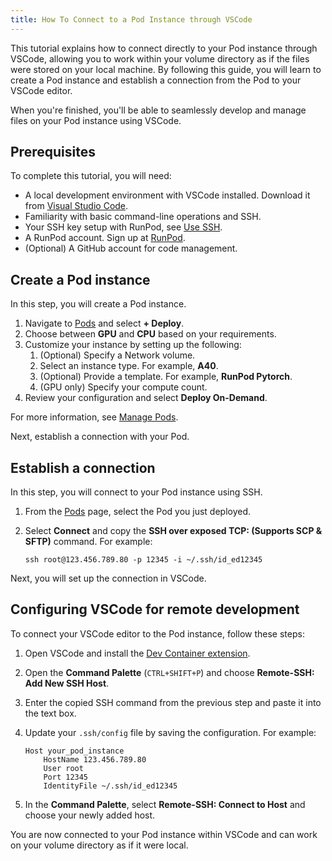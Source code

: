```yaml
---
title: How To Connect to a Pod Instance through VSCode
---
```


This tutorial explains how to connect directly to your Pod instance through VSCode, allowing you to work within your volume directory as if the files were stored on your local machine. By following this guide, you will learn to create a Pod instance and establish a connection from the Pod to your VSCode editor.

When you're finished, you'll be able to seamlessly develop and manage files on your Pod instance using VSCode.

## Prerequisites

To complete this tutorial, you will need:

- A local development environment with VSCode installed. Download it from [Visual Studio Code](https://code.visualstudio.com/download).
- Familiarity with basic command-line operations and SSH.
- Your SSH key setup with RunPod, see [Use SSH](https://docs.runpod.io/pods/configuration/use-ssh).
- A RunPod account. Sign up at [RunPod](https://www.runpod.io/).
- (Optional) A GitHub account for code management.

## Create a Pod instance

In this step, you will create a Pod instance.

1. Navigate to [Pods](https://www.runpod.io/console/pods) and select **+ Deploy**.
2. Choose between **GPU** and **CPU** based on your requirements.
3. Customize your instance by setting up the following:
   1. (Optional) Specify a Network volume.
   2. Select an instance type. For example, **A40**.
   3. (Optional) Provide a template. For example, **RunPod Pytorch**.
   4. (GPU only) Specify your compute count.
4. Review your configuration and select **Deploy On-Demand**.

For more information, see [Manage Pods](https://www.runpod.io/pods/manage-pods#start-a-pod).

Next, establish a connection with your Pod.

## Establish a connection

In this step, you will connect to your Pod instance using SSH.

1. From the [Pods](https://www.runpod.io/console/pods) page, select the Pod you just deployed.
2. Select **Connect** and copy the **SSH over exposed TCP: (Supports SCP & SFTP)** command. For example:

   ```command
   ssh root@123.456.789.80 -p 12345 -i ~/.ssh/id_ed12345
   ```

Next, you will set up the connection in VSCode.

## Configuring VSCode for remote development

To connect your VSCode editor to the Pod instance, follow these steps:

1. Open VSCode and install the [Dev Container extension](https://marketplace.visualstudio.com/items?itemName=ms-vscode-remote.remote-containers).
2. Open the **Command Palette** (`CTRL+SHIFT+P`) and choose **Remote-SSH: Add New SSH Host**.
3. Enter the copied SSH command from the previous step and paste it into the text box.
4. Update your `.ssh/config` file by saving the configuration. For example:

   ```plaintext
   Host your_pod_instance
       HostName 123.456.789.80
       User root
       Port 12345
       IdentityFile ~/.ssh/id_ed12345
   ```

5. In the **Command Palette**, select **Remote-SSH: Connect to Host** and choose your newly added host.

You are now connected to your Pod instance within VSCode and can work on your volume directory as if it were local.
